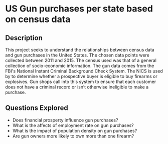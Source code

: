 # US Gun purchases per state based on census data

## Description
This project seeks to understand the relationships between census data and gun purchases in the United States. The chosen data points were collected between 2011 and 2015. The census used was that of a general collection of socio-economic information. The gun data comes from the FBI's National Instant Criminal Background Check System. The NICS is used by to determine whether a prospective buyer is eligible to buy firearms or explosives. Gun shops call into this system to ensure that each customer does not have a criminal record or isn’t otherwise ineligible to make a purchase.

## Questions Explored 
- Does financial prosperty influence gun purchases? 
- What is the affects of employment rate on gun purchases? 
- What is the impact of population density on gun purchases? 
- Are gun owners more likely to own more than one firearm? 
